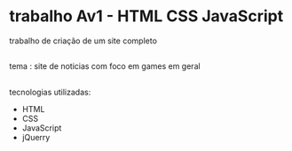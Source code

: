 # trabalho Av1 - HTML CSS JavaScript

trabalho de criação de um site completo 

##

tema : site de noticias com foco em games em geral

##

tecnologias utilizadas: 

- HTML
- CSS
- JavaScript
- jQuerry

